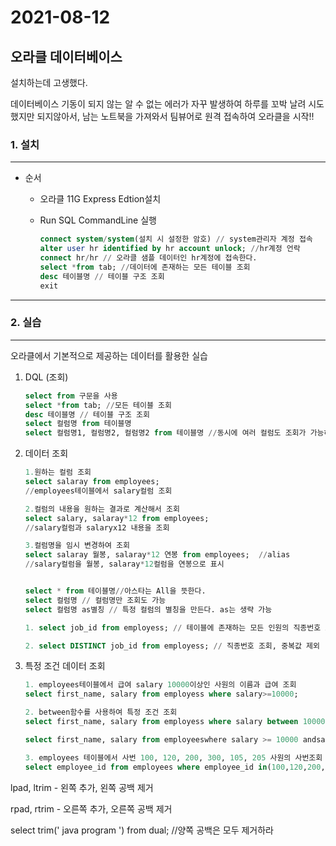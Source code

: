 # 2021-08-12

## 오라클 데이터베이스



설치하는데 고생했다.

데이터베이스 기동이 되지 않는 알 수 없는 에러가 자꾸 발생하여 하루를 꼬박 날려 시도했지만 되지않아서, 남는 노트북을 가져와서 팀뷰어로 원격 접속하여 오라클을 시작!!



### 1. 설치

---

- 순서

  - 오라클 11G Express Edtion설치

  - Run SQL CommandLine 실행

    ```sql
    connect system/system(설치 시 설정한 암호) // system관리자 계정 접속
    alter user hr identified by hr account unlock; //hr계정 언락
    connect hr/hr // 오라클 샘플 데이터인 hr계정에 접속한다.
    select *from tab; //데이터에 존재하는 모든 테이블 조회
    desc 테이블명 // 테이블 구조 조회
    exit
    ```

----



### 2. 실습 

---

오라클에서 기본적으로 제공하는 데이터를 활용한 실습



1. DQL (조회) 

   ```sql
   select from 구문을 사용
   select *from tab; //모든 테이블 조회
   desc 테이블명 // 테이블 구조 조회
   select 컬럼명 from 테이블명
   select 컬럼명1, 컬럼명2, 컬럼명2 from 테이블명 //동시에 여러 컬럼도 조회가 가능하다
   ```

2. 데이터 조회

   ```sql
   1.원하는 컬럼 조회
   select salaray from employees; 
   //employees테이블에서 salary컬럼 조회
   
   2.컬럼의 내용을 원하는 결과로 계산해서 조회
   select salary, salaray*12 from employees; 
   //salary컬럼과 salaryx12 내용을 조회
   
   3.컬럼명을 임시 변경하여 조회
   select salaray 월봉, salaray*12 연봉 from employees;  //alias
   //salary컬럼을 월봉, salaray*12컬럼을 연봉으로 표시
   
   
   select * from 테이블명//아스타는 All을 뜻한다.
   select 컬럼명 // 컬럼명만 조회도 가능
   select 컬럼명 as별칭 // 특정 컬럼의 별칭을 만든다. as는 생략 가능
   ```

   ```sql
   1. select job_id from employess; // 테이블에 존재하는 모든 인원의 직종번호 조회
   
   2. select DISTINCT job_id from employess; // 직종번호 조회, 중복값 제외
   ```

3. 특정 조건 데이터 조회

   ```sql
   1. employees테이블에서 급여 salary 10000이상인 사원의 이름과 급여 조회
   select first_name, salary from employess where salary>=10000;
   
   2. between함수를 사용하여 특정 조건 조회
   select first_name, salary from employess where salary between 10000 and 15000; //월급 10000 ~ 15000사이인 사람 조회
   
   select first_name, salary from employeeswhere salary >= 10000 andsalary <= 15000; //동일한 의미
   
   3. employees 테이블에서 사번 100, 120, 200, 300, 105, 205 사원의 사번조회
   select employee_id from employees where employee_id in(100,120,200,300,105,205,305) --> or를 사용하여 표시하는 것과 같은 의미
   ```

   







lpad, ltrim - 왼쪽 추가, 왼쪽 공백 제거

rpad, rtrim - 오른쪽 추가, 오른쪽 공백 제거



select trim('        java program  ') from dual; //양쪽 공백은 모두 제거하라
